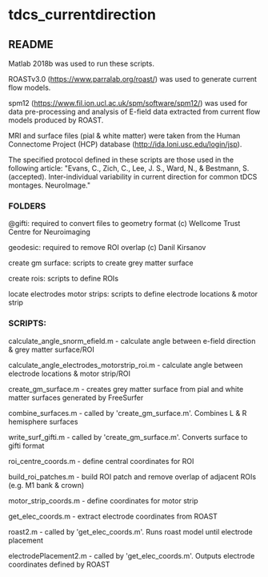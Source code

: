 # tdcs_currentdirection

## README

Matlab 2018b was used to run these scripts.

ROASTv3.0 (https://www.parralab.org/roast/) was used to generate current flow models. 

spm12 (https://www.fil.ion.ucl.ac.uk/spm/software/spm12/) was used for data pre-processing and analysis of E-field data extracted from current flow models produced by ROAST.

MRI and surface files (pial & white matter) were taken from the Human Connectome Project (HCP) database (http://ida.loni.usc.edu/login/jsp). 

 The specified protocol defined in these scripts are those used in the following article: "Evans, C., Zich, C., Lee, J. S., Ward, N., & Bestmann, S. (accepted). Inter-individual variability in current direction for common tDCS montages. NeuroImage."

### FOLDERS
@gifti: required to convert files to geometry format (c) Wellcome Trust Centre for Neuroimaging 

geodesic: required to remove ROI overlap (c) Danil Kirsanov

create gm surface: scripts to create grey matter surface

create rois: scripts to define ROIs

locate electrodes motor strips: scripts to define electrode locations & motor strip 

### SCRIPTS:
calculate_angle_snorm_efield.m - calculate angle between e-field direction & grey matter surface/ROI

calculate_angle_electrodes_motorstrip_roi.m - calculate angle between electrode locations & motor strip/ROI
 
create_gm_surface.m - creates grey matter surface from pial and white matter surfaces generated by FreeSurfer

combine_surfaces.m - called by 'create_gm_surface.m'. Combines L & R hemisphere surfaces

write_surf_gifti.m - called by 'create_gm_surface.m'. Converts surface to gifti format

roi_centre_coords.m - define central coordinates for ROI

build_roi_patches.m - build ROI patch and remove overlap of adjacent ROIs (e.g. M1 bank & crown)

motor_strip_coords.m - define coordinates for motor strip

get_elec_coords.m - extract electrode coordinates from ROAST

roast2.m - called by 'get_elec_coords.m'. Runs roast model until electrode placement

electrodePlacement2.m - called by 'get_elec_coords.m'. Outputs electrode coordinates defined by ROAST



